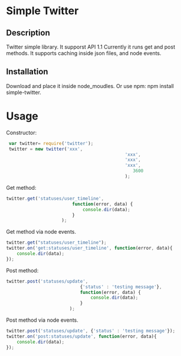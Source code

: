 # Simple Twitter

## Description

Twitter simple library.
It supporst API 1.1
Currently it runs get and post methods.
It supports caching inside json files, and node events.

## Installation
Download and place it inside node_moudles.
Or use npm: npm install simple-twitter.

# Usage

Constructor:
```javascript
 var twitter= require('twitter');
 twitter = new twitter('xxx', 
											 'xxx', 
											 'xxx',
											 'xxx',
												3600
											 );
```

Get method:
```javascript
twitter.get('statuses/user_timeline',  
						 function(error, data) {
							 console.dir(data);
						 }
					 );
```
Get method via node events.
```javascript
twitter.get("statuses/user_timeline");
twitter.on('get:statuses/user_timeline', function(error, data){
	console.dir(data);
});
```

Post method:
```javascript
twitter.post('statuses/update',
							{'status' : 'testing message'},  
							function(error, data) {
								console.dir(data);
							}
						);	
```
Post method via node events.
```javascript
twitter.post('statuses/update', {'status' : 'testing message'});
twitter.on('post:statuses/update', function(error, data){
	console.dir(data);
});
```

